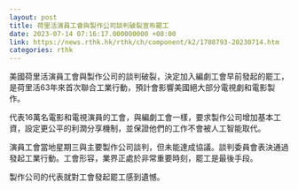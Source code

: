 ```yaml
---
layout: post
title: 荷里活演員工會與製作公司談判破裂宣布罷工
date: 2023-07-14 07:16:17.000000000 +08:00
link: https://news.rthk.hk/rthk/ch/component/k2/1708793-20230714.htm
categories: rthk
---
```


美國荷里活演員工會與製作公司的談判破裂，決定加入編劇工會早前發起的罷工，是荷里活63年來首次聯合工業行動，預計會影響美國絕大部分電視劇和電影製作。

代表16萬名電影和電視演員的工會，與編劇工會一樣，要求製作公司增加基本工資，設定更公平的利潤分享機制，並保證他們的工作不會被人工智能取代。

演員工會當地星期三與主要製作公司談判，但未能達成協議。談判委員會表決通過發起工業行動。工會形容，業界正處於非常重要時刻，罷工是最後手段。

製作公司的代表就對工會發起罷工感到遺憾。
